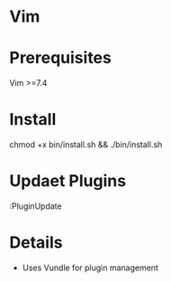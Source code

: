 Vim
===

Prerequisites
===
Vim >=7.4

Install
===
chmod +x bin/install.sh && ./bin/install.sh

Updaet Plugins
===
:PluginUpdate

Details
===
- Uses Vundle for plugin management

